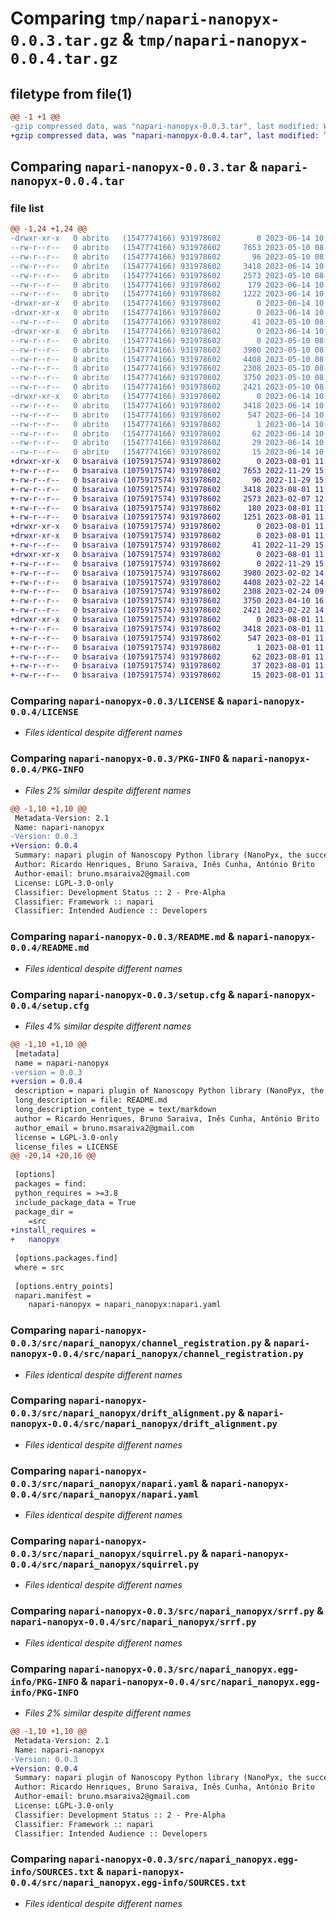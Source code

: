 # Comparing `tmp/napari-nanopyx-0.0.3.tar.gz` & `tmp/napari-nanopyx-0.0.4.tar.gz`

## filetype from file(1)

```diff
@@ -1 +1 @@
-gzip compressed data, was "napari-nanopyx-0.0.3.tar", last modified: Wed Jun 14 10:46:40 2023, max compression
+gzip compressed data, was "napari-nanopyx-0.0.4.tar", last modified: Tue Aug  1 11:30:13 2023, max compression
```

## Comparing `napari-nanopyx-0.0.3.tar` & `napari-nanopyx-0.0.4.tar`

### file list

```diff
@@ -1,24 +1,24 @@
-drwxr-xr-x   0 abrito   (1547774166) 931978602        0 2023-06-14 10:46:40.381846 napari-nanopyx-0.0.3/
--rw-r--r--   0 abrito   (1547774166) 931978602     7653 2023-05-10 08:33:29.000000 napari-nanopyx-0.0.3/LICENSE
--rw-r--r--   0 abrito   (1547774166) 931978602       96 2023-05-10 08:33:29.000000 napari-nanopyx-0.0.3/MANIFEST.in
--rw-r--r--   0 abrito   (1547774166) 931978602     3418 2023-06-14 10:46:40.381922 napari-nanopyx-0.0.3/PKG-INFO
--rw-r--r--   0 abrito   (1547774166) 931978602     2573 2023-05-10 08:33:29.000000 napari-nanopyx-0.0.3/README.md
--rw-r--r--   0 abrito   (1547774166) 931978602      179 2023-06-14 10:46:27.000000 napari-nanopyx-0.0.3/pyproject.toml
--rw-r--r--   0 abrito   (1547774166) 931978602     1222 2023-06-14 10:46:40.382296 napari-nanopyx-0.0.3/setup.cfg
-drwxr-xr-x   0 abrito   (1547774166) 931978602        0 2023-06-14 10:46:40.378217 napari-nanopyx-0.0.3/src/
-drwxr-xr-x   0 abrito   (1547774166) 931978602        0 2023-06-14 10:46:40.380376 napari-nanopyx-0.0.3/src/napari_nanopyx/
--rw-r--r--   0 abrito   (1547774166) 931978602       41 2023-05-10 08:33:29.000000 napari-nanopyx-0.0.3/src/napari_nanopyx/__init__.py
-drwxr-xr-x   0 abrito   (1547774166) 931978602        0 2023-06-14 10:46:40.381705 napari-nanopyx-0.0.3/src/napari_nanopyx/_tests/
--rw-r--r--   0 abrito   (1547774166) 931978602        0 2023-05-10 08:33:29.000000 napari-nanopyx-0.0.3/src/napari_nanopyx/_tests/__init__.py
--rw-r--r--   0 abrito   (1547774166) 931978602     3980 2023-05-10 08:33:29.000000 napari-nanopyx-0.0.3/src/napari_nanopyx/channel_registration.py
--rw-r--r--   0 abrito   (1547774166) 931978602     4408 2023-05-10 08:33:29.000000 napari-nanopyx-0.0.3/src/napari_nanopyx/drift_alignment.py
--rw-r--r--   0 abrito   (1547774166) 931978602     2308 2023-05-10 08:33:29.000000 napari-nanopyx-0.0.3/src/napari_nanopyx/napari.yaml
--rw-r--r--   0 abrito   (1547774166) 931978602     3750 2023-05-10 08:33:29.000000 napari-nanopyx-0.0.3/src/napari_nanopyx/squirrel.py
--rw-r--r--   0 abrito   (1547774166) 931978602     2421 2023-05-10 08:33:29.000000 napari-nanopyx-0.0.3/src/napari_nanopyx/srrf.py
-drwxr-xr-x   0 abrito   (1547774166) 931978602        0 2023-06-14 10:46:40.381440 napari-nanopyx-0.0.3/src/napari_nanopyx.egg-info/
--rw-r--r--   0 abrito   (1547774166) 931978602     3418 2023-06-14 10:46:40.000000 napari-nanopyx-0.0.3/src/napari_nanopyx.egg-info/PKG-INFO
--rw-r--r--   0 abrito   (1547774166) 931978602      547 2023-06-14 10:46:40.000000 napari-nanopyx-0.0.3/src/napari_nanopyx.egg-info/SOURCES.txt
--rw-r--r--   0 abrito   (1547774166) 931978602        1 2023-06-14 10:46:40.000000 napari-nanopyx-0.0.3/src/napari_nanopyx.egg-info/dependency_links.txt
--rw-r--r--   0 abrito   (1547774166) 931978602       62 2023-06-14 10:46:40.000000 napari-nanopyx-0.0.3/src/napari_nanopyx.egg-info/entry_points.txt
--rw-r--r--   0 abrito   (1547774166) 931978602       29 2023-06-14 10:46:40.000000 napari-nanopyx-0.0.3/src/napari_nanopyx.egg-info/requires.txt
--rw-r--r--   0 abrito   (1547774166) 931978602       15 2023-06-14 10:46:40.000000 napari-nanopyx-0.0.3/src/napari_nanopyx.egg-info/top_level.txt
+drwxr-xr-x   0 bsaraiva (1075917574) 931978602        0 2023-08-01 11:30:13.854142 napari-nanopyx-0.0.4/
+-rw-r--r--   0 bsaraiva (1075917574) 931978602     7653 2022-11-29 15:01:13.000000 napari-nanopyx-0.0.4/LICENSE
+-rw-r--r--   0 bsaraiva (1075917574) 931978602       96 2022-11-29 15:01:13.000000 napari-nanopyx-0.0.4/MANIFEST.in
+-rw-r--r--   0 bsaraiva (1075917574) 931978602     3418 2023-08-01 11:30:13.854222 napari-nanopyx-0.0.4/PKG-INFO
+-rw-r--r--   0 bsaraiva (1075917574) 931978602     2573 2023-02-07 12:06:32.000000 napari-nanopyx-0.0.4/README.md
+-rw-r--r--   0 bsaraiva (1075917574) 931978602      180 2023-08-01 11:20:32.000000 napari-nanopyx-0.0.4/pyproject.toml
+-rw-r--r--   0 bsaraiva (1075917574) 931978602     1251 2023-08-01 11:30:13.854582 napari-nanopyx-0.0.4/setup.cfg
+drwxr-xr-x   0 bsaraiva (1075917574) 931978602        0 2023-08-01 11:30:13.849803 napari-nanopyx-0.0.4/src/
+drwxr-xr-x   0 bsaraiva (1075917574) 931978602        0 2023-08-01 11:30:13.852794 napari-nanopyx-0.0.4/src/napari_nanopyx/
+-rw-r--r--   0 bsaraiva (1075917574) 931978602       41 2022-11-29 15:01:13.000000 napari-nanopyx-0.0.4/src/napari_nanopyx/__init__.py
+drwxr-xr-x   0 bsaraiva (1075917574) 931978602        0 2023-08-01 11:30:13.854050 napari-nanopyx-0.0.4/src/napari_nanopyx/_tests/
+-rw-r--r--   0 bsaraiva (1075917574) 931978602        0 2022-11-29 15:01:13.000000 napari-nanopyx-0.0.4/src/napari_nanopyx/_tests/__init__.py
+-rw-r--r--   0 bsaraiva (1075917574) 931978602     3980 2023-02-02 14:26:42.000000 napari-nanopyx-0.0.4/src/napari_nanopyx/channel_registration.py
+-rw-r--r--   0 bsaraiva (1075917574) 931978602     4408 2023-02-22 14:09:57.000000 napari-nanopyx-0.0.4/src/napari_nanopyx/drift_alignment.py
+-rw-r--r--   0 bsaraiva (1075917574) 931978602     2308 2023-02-24 09:57:03.000000 napari-nanopyx-0.0.4/src/napari_nanopyx/napari.yaml
+-rw-r--r--   0 bsaraiva (1075917574) 931978602     3750 2023-04-10 16:15:42.000000 napari-nanopyx-0.0.4/src/napari_nanopyx/squirrel.py
+-rw-r--r--   0 bsaraiva (1075917574) 931978602     2421 2023-02-22 14:39:32.000000 napari-nanopyx-0.0.4/src/napari_nanopyx/srrf.py
+drwxr-xr-x   0 bsaraiva (1075917574) 931978602        0 2023-08-01 11:30:13.853925 napari-nanopyx-0.0.4/src/napari_nanopyx.egg-info/
+-rw-r--r--   0 bsaraiva (1075917574) 931978602     3418 2023-08-01 11:30:13.000000 napari-nanopyx-0.0.4/src/napari_nanopyx.egg-info/PKG-INFO
+-rw-r--r--   0 bsaraiva (1075917574) 931978602      547 2023-08-01 11:30:13.000000 napari-nanopyx-0.0.4/src/napari_nanopyx.egg-info/SOURCES.txt
+-rw-r--r--   0 bsaraiva (1075917574) 931978602        1 2023-08-01 11:30:13.000000 napari-nanopyx-0.0.4/src/napari_nanopyx.egg-info/dependency_links.txt
+-rw-r--r--   0 bsaraiva (1075917574) 931978602       62 2023-08-01 11:30:13.000000 napari-nanopyx-0.0.4/src/napari_nanopyx.egg-info/entry_points.txt
+-rw-r--r--   0 bsaraiva (1075917574) 931978602       37 2023-08-01 11:30:13.000000 napari-nanopyx-0.0.4/src/napari_nanopyx.egg-info/requires.txt
+-rw-r--r--   0 bsaraiva (1075917574) 931978602       15 2023-08-01 11:30:13.000000 napari-nanopyx-0.0.4/src/napari_nanopyx.egg-info/top_level.txt
```

### Comparing `napari-nanopyx-0.0.3/LICENSE` & `napari-nanopyx-0.0.4/LICENSE`

 * *Files identical despite different names*

### Comparing `napari-nanopyx-0.0.3/PKG-INFO` & `napari-nanopyx-0.0.4/PKG-INFO`

 * *Files 2% similar despite different names*

```diff
@@ -1,10 +1,10 @@
 Metadata-Version: 2.1
 Name: napari-nanopyx
-Version: 0.0.3
+Version: 0.0.4
 Summary: napari plugin of Nanoscopy Python library (NanoPyx, the successor to NanoJ) - focused on light microscopy and super-resolution imaging
 Author: Ricardo Henriques, Bruno Saraiva, Inês Cunha, António Brito
 Author-email: bruno.msaraiva2@gmail.com
 License: LGPL-3.0-only
 Classifier: Development Status :: 2 - Pre-Alpha
 Classifier: Framework :: napari
 Classifier: Intended Audience :: Developers
```

### Comparing `napari-nanopyx-0.0.3/README.md` & `napari-nanopyx-0.0.4/README.md`

 * *Files identical despite different names*

### Comparing `napari-nanopyx-0.0.3/setup.cfg` & `napari-nanopyx-0.0.4/setup.cfg`

 * *Files 4% similar despite different names*

```diff
@@ -1,10 +1,10 @@
 [metadata]
 name = napari-nanopyx
-version = 0.0.3
+version = 0.0.4
 description = napari plugin of Nanoscopy Python library (NanoPyx, the successor to NanoJ) - focused on light microscopy and super-resolution imaging
 long_description = file: README.md
 long_description_content_type = text/markdown
 author = Ricardo Henriques, Bruno Saraiva, Inês Cunha, António Brito
 author_email = bruno.msaraiva2@gmail.com
 license = LGPL-3.0-only
 license_files = LICENSE
@@ -20,14 +20,16 @@
 
 [options]
 packages = find:
 python_requires = >=3.8
 include_package_data = True
 package_dir = 
 	=src
+install_requires = 
+	nanopyx
 
 [options.packages.find]
 where = src
 
 [options.entry_points]
 napari.manifest = 
 	napari-nanopyx = napari_nanopyx:napari.yaml
```

### Comparing `napari-nanopyx-0.0.3/src/napari_nanopyx/channel_registration.py` & `napari-nanopyx-0.0.4/src/napari_nanopyx/channel_registration.py`

 * *Files identical despite different names*

### Comparing `napari-nanopyx-0.0.3/src/napari_nanopyx/drift_alignment.py` & `napari-nanopyx-0.0.4/src/napari_nanopyx/drift_alignment.py`

 * *Files identical despite different names*

### Comparing `napari-nanopyx-0.0.3/src/napari_nanopyx/napari.yaml` & `napari-nanopyx-0.0.4/src/napari_nanopyx/napari.yaml`

 * *Files identical despite different names*

### Comparing `napari-nanopyx-0.0.3/src/napari_nanopyx/squirrel.py` & `napari-nanopyx-0.0.4/src/napari_nanopyx/squirrel.py`

 * *Files identical despite different names*

### Comparing `napari-nanopyx-0.0.3/src/napari_nanopyx/srrf.py` & `napari-nanopyx-0.0.4/src/napari_nanopyx/srrf.py`

 * *Files identical despite different names*

### Comparing `napari-nanopyx-0.0.3/src/napari_nanopyx.egg-info/PKG-INFO` & `napari-nanopyx-0.0.4/src/napari_nanopyx.egg-info/PKG-INFO`

 * *Files 2% similar despite different names*

```diff
@@ -1,10 +1,10 @@
 Metadata-Version: 2.1
 Name: napari-nanopyx
-Version: 0.0.3
+Version: 0.0.4
 Summary: napari plugin of Nanoscopy Python library (NanoPyx, the successor to NanoJ) - focused on light microscopy and super-resolution imaging
 Author: Ricardo Henriques, Bruno Saraiva, Inês Cunha, António Brito
 Author-email: bruno.msaraiva2@gmail.com
 License: LGPL-3.0-only
 Classifier: Development Status :: 2 - Pre-Alpha
 Classifier: Framework :: napari
 Classifier: Intended Audience :: Developers
```

### Comparing `napari-nanopyx-0.0.3/src/napari_nanopyx.egg-info/SOURCES.txt` & `napari-nanopyx-0.0.4/src/napari_nanopyx.egg-info/SOURCES.txt`

 * *Files identical despite different names*

